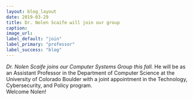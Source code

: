 ```yaml
---
layout: blog_layout
date: 2019-03-29
title: Dr. Nolen Scaife will join our group
caption:
image_url: 
label_default: "join" 
label_primary: "professor"
label_success: "blog"
---
```


<i>Dr. Nolen Scaife joins our Computer Systems Group this fall.</i> He will be as an Assistant Professor in the Department of Computer Science at the University of Colorado Boulder with a joint appointment in the Technology, Cybersecurity, and Policy program.<br>
Welcome Nolen!
